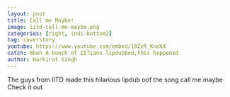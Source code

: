 ```yaml
---
layout: post
title: Call me Maybe!
image: iitd-call-me-maybe.png
categories: [right, indi-bottom2]
tag: coverstory
youtube: https://www.youtube.com/embed/18ZzR_KnoK4
catch: When A bunch of IITians lipdubbed,this happened
author: Harkirat Singh
---
```

The guys from IITD made this hilarious lipdub oof the song call me maybe
Check it out